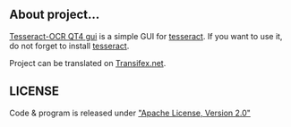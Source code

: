 ## About project…

[Tesseract-OCR QT4 gui](https://github.com/zdenop/tesseract-ocr-qt4gui) is a simple GUI for [tesseract](http://code.google.com/p/tesseract-ocr/).
If you want to use it, do not forget to install [tesseract](http://code.google.com/p/tesseract-ocr/).

Project can be translated on [Transifex.net](https://www.transifex.net/projects/p/tesseract-ocr-qt4gui/resource/qt4tesseract_ents/).


LICENSE
-------

Code & program is released under ["Apache License, Version 2.0"](http://www.apache.org/licenses/LICENSE-2.0)
